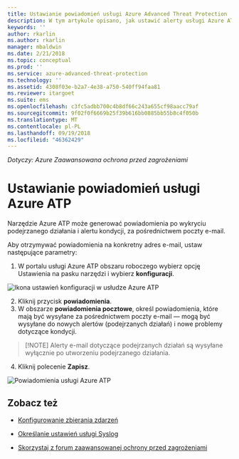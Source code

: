 ```yaml
---
title: Ustawianie powiadomień usługi Azure Advanced Threat Protection | Dokumentacja firmy Microsoft
description: W tym artykule opisano, jak ustawić alerty usługi Azure ATP, dzięki czemu użytkownik jest powiadamiany o wykryciu podejrzanych działań.
keywords: ''
author: rkarlin
ms.author: rkarlin
manager: mbaldwin
ms.date: 2/21/2018
ms.topic: conceptual
ms.prod: ''
ms.service: azure-advanced-threat-protection
ms.technology: ''
ms.assetid: 4308f03e-b2a7-4e38-a750-540ff94faa81
ms.reviewer: itargoet
ms.suite: ems
ms.openlocfilehash: c3fc5adbb700c4b8df66c243a655cf98aacc79af
ms.sourcegitcommit: 9f02f0f6669b25f39b616bb0885bb55b8c4f050b
ms.translationtype: MT
ms.contentlocale: pl-PL
ms.lasthandoff: 09/19/2018
ms.locfileid: "46362429"
---
```

*Dotyczy: Azure Zaawansowana ochrona przed zagrożeniami*


# <a name="set-azure-atp-notifications"></a>Ustawianie powiadomień usługi Azure ATP

Narzędzie Azure ATP może generować powiadomienia po wykryciu podejrzanego działania i alertu kondycji, za pośrednictwem poczty e-mail. 

Aby otrzymywać powiadomienia na konkretny adres e-mail, ustaw następujące parametry:


1. W portalu usługi Azure ATP obszaru roboczego wybierz opcję Ustawienia na pasku narzędzi i wybierz **konfiguracji**.

![Ikona ustawień konfiguracji w usłudze Azure ATP](media/atp-config-menu.png)

2. Kliknij przycisk **powiadomienia**.
3. W obszarze **powiadomienia pocztowe**, określ powiadomienia, które mają być wysyłane za pośrednictwem poczty e-mail — mogą być wysyłane do nowych alertów (podejrzanych działań) i nowe problemy dotyczące kondycji. 
 
 >  [!NOTE]
 >   Alerty e-mail dotyczące podejrzanych działań są wysyłane wyłącznie po utworzeniu podejrzanego działania.
 
4. Kliknij polecenie **Zapisz**.

 ![Powiadomienia usługi Azure ATP](media/atp-notifications.png)



## <a name="see-also"></a>Zobacz też

- [Konfigurowanie zbierania zdarzeń](configure-event-collection.md)

- [Określanie ustawień usługi Syslog](setting-syslog.md)
- [Skorzystaj z forum zaawansowanej ochrony przed zagrożeniami](https://aka.ms/azureatpcommunity)
